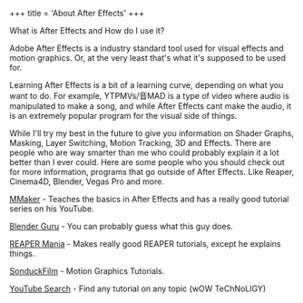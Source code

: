 +++
title = 'About After Effects'
+++

What is After Effects and How do I use it?

Adobe After Effects is a industry standard tool used for visual effects and motion graphics. Or, at the very least that's what it's supposed to be used for.

Learning After Effects is a bit of a learning curve, depending on what you want to do.
For example, YTPMVs/音MAD is a type of video where audio is manipulated to make a song, and while After Effects cant make the audio, it is an extremely popular program for the visual side of things.

While I'll try my best in the future to give you information on Shader Graphs, Masking, Layer Switching, Motion Tracking, 3D and Effects. There are people who are way smarter than me who could probably explain it a lot better than I ever could. Here are some people who you should check out for more information, programs that go outside of After Effects. Like Reaper, Cinema4D, Blender, Vegas Pro and more. 

[MMaker](https://www.mmaker.moe/) - Teaches the basics in After Effects and has a really good tutorial series on his YouTube.

[Blender Guru](https://www.youtube.com/channel/UCOKHwx1VCdgnxwbjyb9Iu1g) - You can probably guess what this guy does.

[REAPER Mania](https://www.youtube.com/channel/UCq297H7Ca98HlB5mVFHGSsQ) - Makes really good REAPER tutorials, except he explains things.

[SonduckFilm](https://www.youtube.com/c/SonduckFilm) - Motion Graphics Tutorials.

[YouTube Search](https://www.youtube.com/) - Find any tutorial on any topic (wOW TeChNoLIGY) 